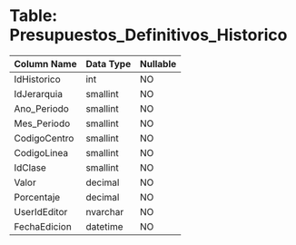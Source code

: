 # Table: Presupuestos_Definitivos_Historico

| Column Name | Data Type | Nullable |
|-------------|-----------|----------|
| IdHistorico | int | NO |
| IdJerarquia | smallint | NO |
| Ano_Periodo | smallint | NO |
| Mes_Periodo | smallint | NO |
| CodigoCentro | smallint | NO |
| CodigoLinea | smallint | NO |
| IdClase | smallint | NO |
| Valor | decimal | NO |
| Porcentaje | decimal | NO |
| UserIdEditor | nvarchar | NO |
| FechaEdicion | datetime | NO |
